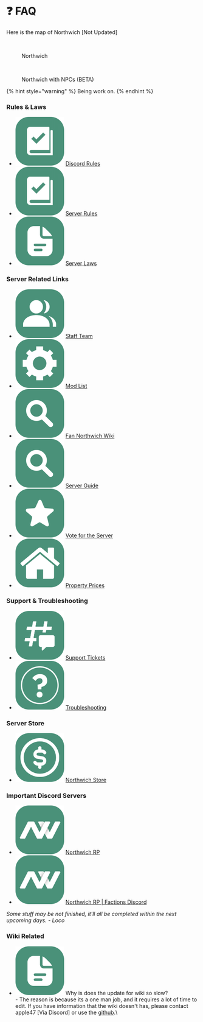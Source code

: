 # ❓ FAQ

Here is the map of Northwich \[Not Updated]

<div align="left" data-full-width="true">

<figure><img src="../.gitbook/assets/Map.png" alt="" width="375"><figcaption><p>Northwich</p></figcaption></figure>

 

<figure><img src="../.gitbook/assets/image_2023-07-22_132648318.png" alt="" width="375"><figcaption><p>Northwich with NPCs (BETA)</p></figcaption></figure>

</div>

{% hint style="warning" %}
Being work on.
{% endhint %}

### Rules & Laws

* &#x20;<img src="../.gitbook/assets/nw_rules.png" alt="" data-size="line"> [Discord Rules](https://discord.com/channels/456473184728776724/1050504178348331079/1097818797802541066)
* &#x20;<img src="../.gitbook/assets/nw_rules (1).png" alt="" data-size="line"> [Server Rules](https://docs.google.com/document/d/1UVJA9mqcAhY-b6Jk1aHfjrTffg0Fv4luta-QvPkOAGU)
* &#x20;<img src="../.gitbook/assets/nw_document.png" alt="" data-size="line"> [Server Laws](https://docs.google.com/document/d/1\_PdIbwFL4SzmiZMfPgcp6xFsFX-uKJLkpz7hvzlQ\_O0)

### Server Related Links

* <img src="../.gitbook/assets/nw_user.png" alt="" data-size="line"> [Staff Team](https://docs.google.com/spreadsheets/d/1SGV03Xm\_\_ADFHnq-e7KhRImln1vKRIQ8IbYjGmEZ3D0)
* <img src="../.gitbook/assets/nw_settings.png" alt="" data-size="line"> [Mod List](https://steamcommunity.com/sharedfiles/filedetails/?id=3026038523)
* <img src="../.gitbook/assets/nw_search.png" alt="" data-size="line"> [Fan Northwich Wiki](https://wiki.northwichrp.com/)
* <img src="../.gitbook/assets/nw_search (1).png" alt="" data-size="line"> [Server Guide](https://docs.google.com/document/d/1nUtOl-F6\_FO0jUrztToXxhcnQKgD7FzFOfrgl5LnPOo)
* <img src="../.gitbook/assets/nw_star.png" alt="" data-size="line"> [Vote for the Server](https://unturned-servers.net/server/320399/vote/)
* <img src="../.gitbook/assets/nw_building.png" alt="" data-size="line"> [Property Prices](https://discord.com/channels/456473184728776724/1050504236053573693)

### Support & Troubleshooting

* <img src="../.gitbook/assets/nw_thread.png" alt="" data-size="line"> [Support Tickets](https://discord.com/channels/456473184728776724/1050496559973941278/1051530213135220767)
* <img src="../.gitbook/assets/nw_faq.png" alt="" data-size="line"> [Troubleshooting](https://discord.com/channels/456473184728776724/1145452272998948964)

### Server Store

* <img src="../.gitbook/assets/nw_money.png" alt="" data-size="line"> [Northwich Store](https://store.northwichrp.com/)

### Important Discord Servers

* <img src="../.gitbook/assets/nw_nw.png" alt="" data-size="line"> [Northwich RP](https://discord.gg/northwich)
* <img src="../.gitbook/assets/nw_nw (1).png" alt="" data-size="line"> [Northwich RP | Factions Discord](https://discord.gg/F2qn73HxNK)

_Some stuff may be not finished, it'll all be completed within the next upcoming days. - Loco_

### Wiki Related

* <img src="../.gitbook/assets/nw_document (1).png" alt="" data-size="line"> Why is does the update for wiki so slow?\
  \- The reason is because its a one man job, and it requires a lot of time to edit. If you have information that the wiki doesn't has, please contact apple47 \[Via Discord] or use the [github](https://github.com/Apple2452424/GitBook/issues).\
